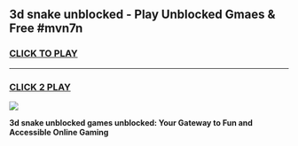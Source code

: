 
## 3d snake unblocked - Play Unblocked Gmaes & Free #mvn7n
<h3>
<a href="https://news.freeplayer.one?title=3d_snake_unblocked&ref=26F">CLICK TO PLAY</a></h3>
<hr>

<h3>
<a href="https://news.freeplayer.one?title=3d_snake_unblocked&ref=26F">CLICK 2 PLAY</a>
  
</h3>

<a href="https://news.freeplayer.one?title=3d_snake_unblocked&ref=26F/"><img src="https://clearcache.store/games.png"></a>


**3d snake unblocked games unblocked: Your Gateway to Fun and Accessible Online Gaming**

